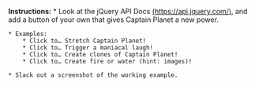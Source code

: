 **Instructions:**
	* Look at the jQuery API Docs [(https://api.jquery.com/)](https://api.jquery.com/), and add a button of your own that gives Captain Planet a new power.

	* Examples:
		* Click to… Stretch Captain Planet!
		* Click to… Trigger a maniacal laugh!
		* Click to… Create clones of Captain Planet!
		* Click to… Create fire or water (hint: images)!

	* Slack out a screenshot of the working example.


